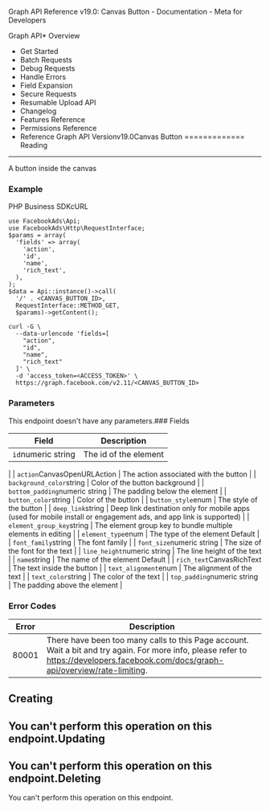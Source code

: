 Graph API Reference v19.0: Canvas Button - Documentation - Meta for Developers

Graph API* Overview
* Get Started
* Batch Requests
* Debug Requests
* Handle Errors
* Field Expansion
* Secure Requests
* Resumable Upload API
* Changelog
* Features Reference
* Permissions Reference
* Reference
Graph API Versionv19.0Canvas Button
=============
Reading
-------
A button inside the canvas

### Example
PHP Business SDKcURL
```
use FacebookAds\Api;
use FacebookAds\Http\RequestInterface;
$params = array(
  'fields' => array(
    'action',
    'id',
    'name',
    'rich_text',
  ),
);
$data = Api::instance()->call(
  '/' . <CANVAS_BUTTON_ID>,
  RequestInterface::METHOD_GET,
  $params)->getContent();
```
```
curl -G \
  --data-urlencode 'fields=[ 
    "action", 
    "id", 
    "name", 
    "rich_text" 
  ]' \
  -d 'access_token=<ACCESS_TOKEN>' \
  https://graph.facebook.com/v2.11/<CANVAS_BUTTON_ID>
```
### Parameters
This endpoint doesn't have any parameters.### Fields

| Field | Description |
| --- | --- |
| `id`numeric string | The id of the element
 |
| `action`CanvasOpenURLAction | The action associated with the button
 |
| `background_color`string | Color of the button background
 |
| `bottom_padding`numeric string | The padding below the element
 |
| `button_color`string | Color of the button
 |
| `button_style`enum | The style of the button
 |
| `deep_link`string | Deep link destination only for mobile apps
 (used for mobile install or engagement ads, and app link is supported)
 |
| `element_group_key`string | The element group key to bundle multiple elements in editing
 |
| `element_type`enum | The type of the element
Default |
| `font_family`string | The font family
 |
| `font_size`numeric string | The size of the font for the text
 |
| `line_height`numeric string | The line height of the text
 |
| `name`string | The name of the element
Default |
| `rich_text`CanvasRichText | The text inside the button
 |
| `text_alignment`enum | The alignment of the text
 |
| `text_color`string | The color of the text
 |
| `top_padding`numeric string | The padding above the element
 |
### Error Codes

| Error | Description |
| --- | --- |
| 80001 | There have been too many calls to this Page account. Wait a bit and try again. For more info, please refer to https://developers.facebook.com/docs/graph-api/overview/rate-limiting. |
Creating
--------
You can't perform this operation on this endpoint.Updating
--------
You can't perform this operation on this endpoint.Deleting
--------
You can't perform this operation on this endpoint.